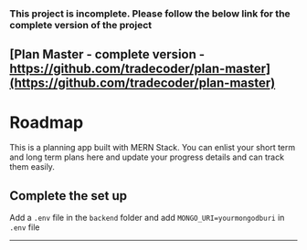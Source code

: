 ### This project is incomplete. Please follow the below link for the complete version of the project
## [Plan Master - complete version - https://github.com/tradecoder/plan-master](https://github.com/tradecoder/plan-master)


# Roadmap
This is a planning app built with MERN Stack. 
You can enlist your short term and long term plans here and update your progress details and can track them easily.

## Complete the set up

Add a `.env` file in the `backend` folder and add `MONGO_URI=yourmongodburi` in `.env` file

***
